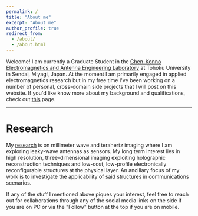 ```yaml
---
permalink: /
title: "About me"
excerpt: "About me"
author_profile: true
redirect_from:
  - /about/
  - /about.html
---
```


Welcome! I am currently a Graduate Student in the [Chen-Konno Electromagnetics and Antenna Engineering Laboratory](http://www.chenq.ecei.tohoku.ac.jp/) at Tohoku University in Sendai, Miyagi, Japan. At the moment I am primarily engaged in applied electromagnetics research but in my free time I've been working on a number of personal, cross-domain side projects that I will post on this website. If you'd like know more about my background and qualifications, check out [this](https://kevinkiprutomutai.github.io/moreabout/) page.

------

Research
======
My [research](https://kevinkiprutomutai.github.io/publications/) is on millimeter wave and terahertz imaging where I am exploring leaky-wave antennas as sensors. My long term interest lies in high resolution, three-dimensional imaging exploiting holographic reconstruction techniques and low-cost, low-profile electronically reconfigurable structures at the physical layer. An ancillary focus of my work is to investigate
the applicability of said structures in communications scenarios.

If any of the stuff I mentioned above piques your interest, feel free to reach out for collaborations through any of the social media links on the side if you are on PC or via the "Follow" button at the top if you are on mobile.
